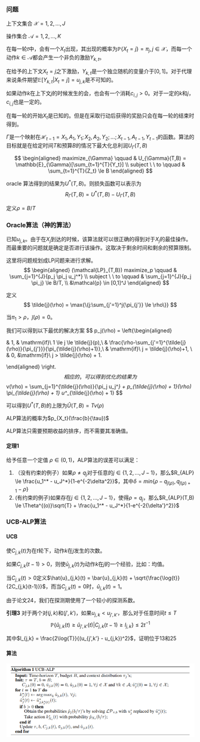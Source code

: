 ### 问题
上下文集合 $\mathcal{X} = {1, 2, ..., J}$

操作集合 $\mathcal{A}={1, 2, ..., K}$

在每一轮$t$中，会有一个$X_t$出现，其出现的概率为$\mathbb{P}\{X_t = j\} = \pi_j, j\in \mathcal{X}$，而每一个动作$k \in \mathcal{A}$都会产生一个非负的激励$Y_{k,t}$。

在给予的上下文$X_t = j$之下激励，$Y_{k,t}$是一个独立随机的变量介于$[0, 1]$。对于代理来说条件期望$\mathbb{E}[Y_{k,t}|X_t=j]=u_{j,k}$是不可知的。

如果动作$k$在上下文$j$的时候发生的会，也会有一个消耗$c_{i,j} > 0$。对于一定的$k$和$j$，$c_{i,j}$也是一定的。

在每一轮的开始$X_t$是已知的。但是在采取行动后获得的奖励只会在每一轮的结束时得到。

$\Gamma$是一个映射在$\mathcal{H}_{t-1}={X_1,A_1,Y_1;X_2,A_2,Y_2; ...; X_{t-1},A_{t-1},Y_{t-1}}$的函数。算法的目标就是在给定时间$T$和预算$B$的情况下最大化总利润$U_{\Gamma}(T,B)$

$$
\begin{aligned}
maximize_{\Gamma} \qquad & U_{\Gamma}(T,B) = \mathbb{E}_{\Gamma}[\sum_{t=1}^{T}{Y_t}]
\\
subject \ \ to \qquad & \sum_{t=1}^{T}{Z_t} \le B
\end{aligned}
$$

oracle 算法得到的结果为$U^*(T,B)$。则损失函数可以表示为
$$
R_{\Gamma}(T,B)=U^*(T,B) - U_{\Gamma}(T,B)
$$

定义$\rho = B/T$

### Oracle算法（神的算法）
已知$u_{j,k}$。由于在$X_j$到达的时候，该算法就可以很正确的得到对于$X_j$的最佳操作。而最重要的问题就是确定是否进行该操作。这取决于剩余时间和剩余的预算限制。

这里将问题规划成LP问题来进行求解。
$$
\begin{aligned}
(\mathcal{LP}_{T,B}) maximize_p \qquad & \sum_{j=1}^{J}{p_j \pi_j u_j^*}
\\
subject \ \ to \qquad & \sum_{j=1}^{J}{p_j \pi_j} \le B/T, 
\\
&\mathcal{p} \in [0,1]^J
\end{aligned}
$$

定义
$$
\tilde{j}(\rho) = \max{\{j:\sum_{j'=1}^j{\pi_{j'}} \le \rho\}}
$$

当$\pi_1 > \rho$，$\tilde{j}(\rho)=0$。

我们可以得到以下最优的解决方案
$$
p_j(\rho) = \left\{\begin{aligned}

& 1, & \mathrm{if}\ 1 \le j \le \tilde{j}(p),\\
& \frac{\rho-\sum_{j'=1}^{\tilde{j}(\rho)}{\pi_{j'}}}{\pi_{\tilde{j}(\rho)+1}},\ & \mathrm{if}\ j = \tilde{j}(\rho)+1, \\
& 0, &\mathrm{if}\ j > \tilde{j}(\rho) + 1.

\end{aligned}
\right.
$$
相应的，可以得到优化的结果为
$$
v(\rho) = \sum_{j=1}^{\tilde{j}(\rho)}{\pi_j u_j^*} + p_{\tilde{j}(\rho) + 1}(\rho) \pi_{\tilde{j}(\rho) + 1} u^*_{\tilde{j}(\rho) + 1}
$$

可以得到$U^*(T,B)$的上限为$\widehat{U}(T,B) = Tv(\rho)$

ALP算法的概率为$p_{X_t}(\frac{b}{\tau})$

ALP算法只需要预期收益的排序，而不需要其准确值。

#### 定理1 
给予任意一个定值 $\rho \in (0, 1)$，ALP算法的误差可以满足：
1. （没有约束的例子）如果$\rho \not ={q_j}$对于任意的$j\in\{1,2, ..., J-1\}$，那么$R_{ALP} \le \frac{u_1^* - u_J^*}{1-e^{-2\delta^2}}$，其中$\delta = min\{\rho - q_{\tilde{j}(\rho)}, q_{\tilde{j}(\rho) + 1} - \rho\}$
2. (有约束的例子)如果存在$j\in \{1, 2, ..., J-1\}$，使得$\rho = q_j$，那么$R_{ALP}(T,B) \le \Theta^{(o)}\sqrt{T} + \frac{u_1^* - u_J^*}{1-e^{-2{\delta'}^2}}$

### UCB-ALP算法
#### UCB

使$C_{j,k}(t)$为在$t$轮下，动作$k$在$j$发生的次数。

如果$C_{j,k}(t-1) > 0$，则使$\bar{u}_{j,k}(t)$为动作$k$在$j$的一个经验，比如：均值。

当$C_{j,k}(t) > 0$定义$\hat{u}_{j,k}(t) = \bar{u}_{j,k}(t) + \sqrt{\frac{\log{t}}{2C_{j,k}(t-1)}}$，而当$C_{j,k}(t) = 0$时，$\hat{u}_{j,k}(t) = 1$。

由于论文$24$，我们在探测期使用了一个较小的探测系数。

**引理3** 对于两个对$(j,k)$和$(j', k')$，如果$u_{j,k} < u_{j',k'}$，那么对于任意时间$t \le T$
$$
\mathbb{P}\{\hat{u}_{j,k}(t) \ge \hat{u}_{j',k'}(t) | C_{j,k}(t-1) \ge l_{j,k}\} \le 2t^{-1}
$$

其中$l_{j,k} = \frac{2\log{T}}{(u_{j',k'} - u_{j,k})^2}$，证明位于13和25

#### 算法
![](algorithm1.png)

